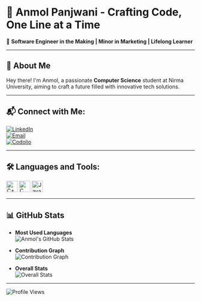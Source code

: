 # 👋 Anmol Panjwani - Crafting Code, One Line at a Time

🌟 **Software Engineer in the Making | Minor in Marketing | Lifelong Learner**

---

## 🚀 About Me

Hey there! I'm Anmol, a passionate **Computer Science** student at Nirma University, aiming to craft a future filled with innovative tech solutions.

---

## 📬 Connect with Me:

[![LinkedIn](https://img.shields.io/badge/-LinkedIn-blue?style=flat&logo=Linkedin&logoColor=white)](https://www.linkedin.com/in/anmol-panjwani-984995251/)  
[![Email](https://img.shields.io/badge/-Email-D14836?style=flat&logo=Gmail&logoColor=white)](mailto:your-email@example.com)  
[![Codolio](https://img.shields.io/badge/-Codolio-1DB954?style=flat&logo=Codolio&logoColor=white)](https://codolio.com/profile/ap)

---

## 🛠️ Languages and Tools:

<img src="https://img.shields.io/badge/C++-00599C?style=for-the-badge&logo=cplusplus&logoColor=white" alt="C++" height="30"/>  
<img src="https://img.shields.io/badge/C-00599C?style=for-the-badge&logo=C&logoColor=white" alt="C" height="30"/>  
<img src="https://img.shields.io/badge/Java-007396?style=for-the-badge&logo=java&logoColor=white" alt="Java" height="30"/>  

---

## 📊 GitHub Stats

- **Most Used Languages**  
![Anmol's GitHub Stats](https://github-readme-stats.vercel.app/api/top-langs/?username=anmolp-03&layout=compact&theme=default)

- **Contribution Graph**  
![Contribution Graph](https://github-readme-streak-stats.herokuapp.com/?user=anmolp-03&theme=default)

- **Overall Stats**  
![Overall Stats](https://github-readme-stats.vercel.app/api?username=anmolp-03&show_icons=true&count_private=true&hide=contribs&theme=default)

---

![Profile Views](https://komarev.com/ghpvc/?username=anmolp-03&color=blue)
